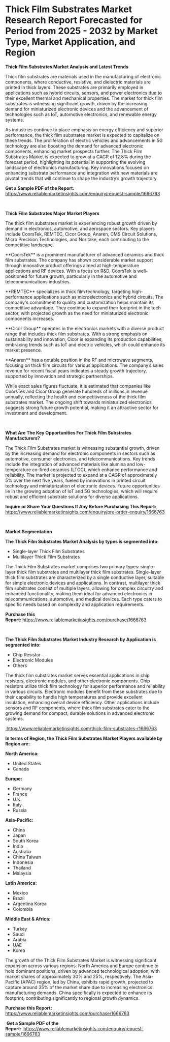 <p><h1>Thick Film Substrates Market Research Report Forecasted for Period from 2025 -  2032 by Market Type, Market Application, and Region</h1></p><p><strong>Thick Film Substrates Market Analysis and Latest Trends</strong></p>
<p><p>Thick film substrates are materials used in the manufacturing of electronic components, where conductive, resistive, and dielectric materials are printed in thick layers. These substrates are primarily employed in applications such as hybrid circuits, sensors, and power electronics due to their excellent thermal and mechanical properties. The market for thick film substrates is witnessing significant growth, driven by the increasing demand for miniaturized electronic devices and the advancement of technologies such as IoT, automotive electronics, and renewable energy systems.</p><p>As industries continue to place emphasis on energy efficiency and superior performance, the thick film substrates market is expected to capitalize on these trends. The proliferation of electric vehicles and advancements in 5G technology are also boosting the demand for advanced electronic components, enhancing market prospects further. The Thick Film Substrates Market is expected to grow at a CAGR of 12.8% during the forecast period, highlighting its potential in supporting the evolving landscape of electronics manufacturing. Key innovations focused on enhancing substrate performance and integration with new materials are pivotal trends that will continue to shape the industry’s growth trajectory.</p></p>
<p><strong>Get a Sample PDF of the Report:&nbsp;</strong> <a href="https://www.reliablemarketinsights.com/enquiry/request-sample/1666763?utm_campaign=2737&utm_medium=2&utm_source=Github&utm_content=ia&utm_term=16042025&utm_id=thick-film-substrates">https://www.reliablemarketinsights.com/enquiry/request-sample/1666763</a></p>
<p>&nbsp;</p>
<p><strong>Thick Film Substrates Major Market Players</strong></p>
<p><p>The thick film substrates market is experiencing robust growth driven by demand in electronics, automotive, and aerospace sectors. Key players include CoorsTek, REMTEC, Cicor Group, Anaren, CMS Circuit Solutions, Micro Precision Technologies, and Noritake, each contributing to the competitive landscape.</p><p>**CoorsTek** is a prominent manufacturer of advanced ceramics and thick film substrates. The company has shown considerable market support through innovative product offerings aimed at high-temperature applications and RF devices. With a focus on R&D, CoorsTek is well-positioned for future growth, particularly in the automotive and telecommunications industries.</p><p>**REMTEC** specializes in thick film technology, targeting high-performance applications such as microelectronics and hybrid circuits. The company's commitment to quality and customization helps maintain its competitive advantage. They continue to expand their footprint in the tech sector, with projected growth as the need for miniaturized electronic components increases.</p><p>**Cicor Group** operates in the electronics markets with a diverse product range that includes thick film substrates. With a strong emphasis on sustainability and innovation, Cicor is expanding its production capabilities, embracing trends such as IoT and electric vehicles, which could enhance its market presence.</p><p>**Anaren** has a notable position in the RF and microwave segments, focusing on thick film circuits for various applications. The company’s sales revenue for recent fiscal years indicates a steady growth trajectory, supported by innovation and strategic partnerships.</p><p>While exact sales figures fluctuate, it is estimated that companies like CoorsTek and Cicor Group generate hundreds of millions in revenue annually, reflecting the health and competitiveness of the thick film substrates market. The ongoing shift towards miniaturized electronics suggests strong future growth potential, making it an attractive sector for investment and development.</p></p>
<p>&nbsp;</p>
<p><strong>What Are The Key Opportunities For Thick Film Substrates Manufacturers?</strong></p>
<p><p>The Thick Film Substrates market is witnessing substantial growth, driven by the increasing demand for electronic components in sectors such as automotive, consumer electronics, and telecommunications. Key trends include the integration of advanced materials like alumina and low-temperature co-fired ceramics (LTCC), which enhance performance and reliability. The market is projected to expand at a CAGR of approximately 5% over the next five years, fueled by innovations in printed circuit technology and miniaturization of electronic devices. Future opportunities lie in the growing adoption of IoT and 5G technologies, which will require robust and efficient substrate solutions for diverse applications.</p></p>
<p><strong>Inquire or Share Your Questions If Any Before Purchasing This Report:</strong> <a href="https://www.reliablemarketinsights.com/enquiry/pre-order-enquiry/1666763?utm_campaign=2737&utm_medium=2&utm_source=Github&utm_content=ia&utm_term=16042025&utm_id=thick-film-substrates">https://www.reliablemarketinsights.com/enquiry/pre-order-enquiry/1666763</a></p>
<p>&nbsp;</p>
<p><strong>Market Segmentation</strong></p>
<p><strong>The Thick Film Substrates Market Analysis by types is segmented into:</strong></p>
<p><ul><li>Single-layer Thick Film Substrates</li><li>Multilayer Thick Film Substrates</li></ul></p>
<p><p>The Thick Film Substrates market comprises two primary types: single-layer thick film substrates and multilayer thick film substrates. Single-layer thick film substrates are characterized by a single conductive layer, suitable for simple electronic devices and applications. In contrast, multilayer thick film substrates consist of multiple layers, allowing for complex circuitry and enhanced functionality, making them ideal for advanced electronics in telecommunications, automotive, and medical devices. Each type caters to specific needs based on complexity and application requirements.</p></p>
<p><strong>Purchase this Report:&nbsp;</strong><a href="https://www.reliablemarketinsights.com/purchase/1666763?utm_campaign=2737&utm_medium=2&utm_source=Github&utm_content=ia&utm_term=16042025&utm_id=thick-film-substrates">https://www.reliablemarketinsights.com/purchase/1666763</a></p>
<p>&nbsp;</p>
<p><strong>The Thick Film Substrates Market Industry Research by Application is segmented into:</strong></p>
<p><ul><li>Chip Resistor</li><li>Electronic Modules</li><li>Others</li></ul></p>
<p><p>The thick film substrates market serves essential applications in chip resistors, electronic modules, and other electronic components. Chip resistors utilize thick film technology for superior performance and reliability in various circuits. Electronic modules benefit from these substrates due to their capability to handle high temperatures and provide excellent insulation, enhancing overall device efficiency. Other applications include sensors and RF components, where thick film substrates cater to the growing demand for compact, durable solutions in advanced electronic systems.</p></p>
<p><a href="https://www.reliablemarketinsights.com/thick-film-substrates-r1666763?utm_campaign=2737&utm_medium=2&utm_source=Github&utm_content=ia&utm_term=16042025&utm_id=thick-film-substrates">&nbsp;https://www.reliablemarketinsights.com/thick-film-substrates-r1666763</a></p>
<p><strong>In terms of Region, the Thick Film Substrates Market Players available by Region are:</strong></p>
<p>
    <p> <strong> North America: </strong>
        <ul>
            <li>United States</li>
            <li>Canada</li>
        </ul>
        </p> 
    <p> <strong> Europe: </strong>
        <ul>
            <li>Germany</li>
            <li>France</li>
            <li>U.K.</li>
            <li>Italy</li>
            <li>Russia</li>
        </ul>
        </p> 
    <p> <strong> Asia-Pacific: </strong>
        <ul>
            <li>China</li>
            <li>Japan</li>
            <li>South Korea</li>
            <li>India</li>
            <li>Australia</li>
            <li>China Taiwan</li>
            <li>Indonesia</li>
            <li>Thailand</li>
            <li>Malaysia</li>
        </ul>
        </p> 
    <p> <strong> Latin America: </strong>
        <ul>
            <li>Mexico</li>
            <li>Brazil</li>
            <li>Argentina Korea</li>
            <li>Colombia</li>
        </ul>
        </p> 
    <p> <strong> Middle East & Africa: </strong>
        <ul>
            <li>Turkey</li>
            <li>Saudi</li>
            <li>Arabia</li>
            <li>UAE</li>
            <li>Korea</li>
        </ul>
    </p>
    </p>
<p><p>The growth of the Thick Film Substrates Market is witnessing significant expansion across various regions. North America and Europe continue to hold dominant positions, driven by advanced technological adoption, with market shares of approximately 30% and 25%, respectively. The Asia-Pacific (APAC) region, led by China, exhibits rapid growth, projected to capture around 35% of the market share due to increasing electronics manufacturing demands. China specifically is expected to enhance its footprint, contributing significantly to regional growth dynamics.</p></p>
<p><strong>Purchase this Report: </strong><a href="https://www.reliablemarketinsights.com/purchase/1666763?utm_campaign=2737&utm_medium=2&utm_source=Github&utm_content=ia&utm_term=16042025&utm_id=thick-film-substrates">https://www.reliablemarketinsights.com/purchase/1666763</a></p>
<p>&nbsp;<strong>Get a Sample PDF of the Report:&nbsp;&nbsp;</strong><a href="https://www.reliablemarketinsights.com/enquiry/request-sample/1666763?utm_campaign=2737&utm_medium=2&utm_source=Github&utm_content=ia&utm_term=16042025&utm_id=thick-film-substrates">https://www.reliablemarketinsights.com/enquiry/request-sample/1666763</a></p>
<p><strong></strong></p>
<p><p></p><p></p><p></p></p>